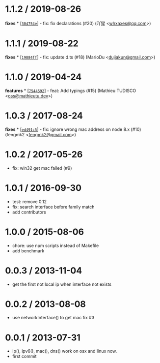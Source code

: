1.1.2 / 2019-08-26
==================

**fixes** \* \[[`304754e`](http://github.com/node-modules/address/commit/304754ea4ef0dd34db7ba34745f4f4543afc064c)\] - fix: fix declarations (\#20) (吖猩 &lt;<a href="mailto:whxaxes@qq.com" class="email">whxaxes@qq.com</a>&gt;)

1.1.1 / 2019-08-22
==================

**fixes** \* \[[`19884ff`](http://github.com/node-modules/address/commit/19884ffbe9ad75f9a66889a031db4b806da1f822)\] - fix: update d.ts (\#18) (MarioDu &lt;<a href="mailto:dujiakun@gmail.com" class="email">dujiakun@gmail.com</a>&gt;)

1.1.0 / 2019-04-24
==================

**features** \* \[[`7544592`](http://github.com/node-modules/address/commit/75445923a6f737fc21e3cf592f749bf014b7b4ce)\] - feat: Add typings (\#15) (Mathieu TUDISCO &lt;<a href="mailto:oss@mathieutu.dev" class="email">oss@mathieutu.dev</a>&gt;)

1.0.3 / 2017-08-24
==================

**fixes** \* \[[`ed491c5`](http://github.com/node-modules/address/commit/ed491c5bd353118e4e4d384f47f13c3e1cfeb80e)\] - fix: ignore wrong mac address on node 8.x (\#10) (fengmk2 &lt;<a href="mailto:fengmk2@gmail.com" class="email">fengmk2@gmail.com</a>&gt;)

1.0.2 / 2017-05-26
==================

-   fix: win32 get mac failed (\#9)

1.0.1 / 2016-09-30
==================

-   test: remove 0.12
-   fix: search interface before family match
-   add contributors

1.0.0 / 2015-08-06
==================

-   chore: use npm scripts instead of Makefile
-   add benchmark

0.0.3 / 2013-11-04
==================

-   get the first not local ip when interface not exists

0.0.2 / 2013-08-08
==================

-   use networkInterface() to get mac fix \#3

0.0.1 / 2013-07-31
==================

-   ip(), ipv6(), mac(), dns() work on osx and linux now.
-   first commit
